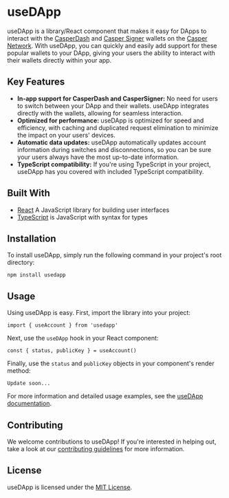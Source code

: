 useDApp
=======

useDApp is a library/React component that makes it easy for DApps to interact with the [CasperDash](https://casperdash.io) and [Casper Signer](https://caspersigner.io) wallets on the [Casper Network](https://casper.network). With useDApp, you can quickly and easily add support for these popular wallets to your DApp, giving your users the ability to interact with their wallets directly within your app.

Key Features
------------

- **In-app support for CasperDash and CasperSigner:** No need for users to switch between your DApp and their wallets. useDApp integrates directly with the wallets, allowing for seamless interaction.
- **Optimized for performance:** useDApp is optimized for speed and efficiency, with caching and duplicated request elimination to minimize the impact on your users' devices.
- **Automatic data updates:** useDApp automatically updates account information during switches and disconnections, so you can be sure your users always have the most up-to-date information.
- **TypeScript compatibility:** If you're using TypeScript in your project, useDApp has you covered with included TypeScript compatibility.

Built With
----------

- [React](https://reactjs.org) A JavaScript library for building user interfaces
- [TypeScript](https://www.typescriptlang.org/) is JavaScript with syntax for types

Installation
------------

To install useDApp, simply run the following command in your project's root directory:

```
npm install usedapp

```

Usage
-----

Using useDApp is easy. First, import the library into your project:

```
import { useAccount } from 'usedapp'

```

Next, use the `useDApp` hook in your React component:

```
const { status, publicKey } = useAccount()

```

Finally, use the `status` and `publicKey` objects in your component's render method:

```
Update soon...

```

For more information and detailed usage examples, see the [useDApp documentation](https://usedapp.casperdash.io/docs).

Contributing
------------

We welcome contributions to useDApp! If you're interested in helping out, take a look at our [contributing guidelines](https://github.com/CasperDash/useDApp/blob/master/CONTRIBUTING.md) for more information.

License
-------

useDApp is licensed under the [MIT License](https://github.com/CasperDash/useDApp/blob/master/LICENSE).

